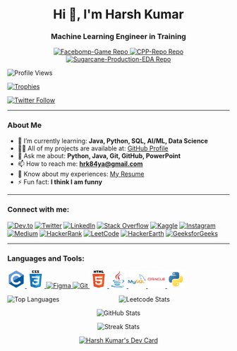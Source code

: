 <h1 align="center">Hi 👋, I'm Harsh Kumar</h1>
<h3 align="center">Machine Learning Engineer in Training</h3>

<div align="center">
    <a href="https://github.com/Hrk84ya/Facebomp-Game">
        <img src="https://github-readme-stats.vercel.app/api/pin/?username=Hrk84ya&repo=Facebomp-Game" alt="Facebomp-Game Repo" />
    </a>
    <a href="https://github.com/Hrk84ya/CPP-Repo">
        <img src="https://github-readme-stats.vercel.app/api/pin/?username=Hrk84ya&repo=CPP-Repo" alt="CPP-Repo Repo" />
    </a>
    <a href="https://github.com/Hrk84ya/Sugarcane-Production-EDA">
        <img src="https://github-readme-stats.vercel.app/api/pin/?username=Hrk84ya&repo=Sugarcane-Production-EDA" alt="Sugarcane-Production-EDA Repo" />
    </a>
    
</div>

<p align="left">
    <img src="https://komarev.com/ghpvc/?username=hrk84ya&label=Profile%20views&color=0e75b6&style=flat" alt="Profile Views" />
</p>

<div align="left">
    <a href="https://github.com/ryo-ma/github-profile-trophy">
        <img src="https://github-profile-trophy.vercel.app/?username=hrk84ya" alt="Trophies" />
    </a>
</div>

<p align="left">
    <a href="https://twitter.com/hrk84ya" target="blank">
        <img src="https://img.shields.io/twitter/follow/hrk84ya?logo=twitter&style=for-the-badge" alt="Twitter Follow" />
    </a>
</p>

---

### About Me
- 🌱 I’m currently learning: **Java, Python, SQL, AI/ML, Data Science**
- 👨‍💻 All of my projects are available at: [GitHub Profile](https://github.com/Hrk84ya)
- 💬 Ask me about: **Python, Java, Git, GitHub, PowerPoint**
- 📫 How to reach me: **hrk84ya@gmail.com**
- 📄 Know about my experiences: [My Resume](https://drive.google.com/file/d/1MbstKyLel4u87xIJhxYucI5GycuyugMW/view?usp=sharing)
- ⚡ Fun fact: **I think I am funny**

---

<h3 align="left">Connect with me:</h3>
<p align="left">
    <a href="https://dev.to/hrk84ya" target="blank"><img align="center" src="https://raw.githubusercontent.com/rahuldkjain/github-profile-readme-generator/master/src/images/icons/Social/devto.svg" alt="Dev.to" height="30" width="40" /></a>
    <a href="https://twitter.com/hrk84ya" target="blank"><img align="center" src="https://raw.githubusercontent.com/rahuldkjain/github-profile-readme-generator/master/src/images/icons/Social/twitter.svg" alt="Twitter" height="30" width="40" /></a>
    <a href="https://linkedin.com/in/hrk84ya" target="blank"><img align="center" src="https://raw.githubusercontent.com/rahuldkjain/github-profile-readme-generator/master/src/images/icons/Social/linked-in-alt.svg" alt="LinkedIn" height="30" width="40" /></a>
    <a href="https://stackoverflow.com/users/19905995/harsh-kumar" target="blank"><img align="center" src="https://raw.githubusercontent.com/rahuldkjain/github-profile-readme-generator/master/src/images/icons/Social/stack-overflow.svg" alt="Stack Overflow" height="30" width="40" /></a>
    <a href="https://kaggle.com/hrk84ya" target="blank"><img align="center" src="https://raw.githubusercontent.com/rahuldkjain/github-profile-readme-generator/master/src/images/icons/Social/kaggle.svg" alt="Kaggle" height="30" width="40" /></a>
    <a href="https://instagram.com/hrk84ya" target="blank"><img align="center" src="https://raw.githubusercontent.com/rahuldkjain/github-profile-readme-generator/master/src/images/icons/Social/instagram.svg" alt="Instagram" height="30" width="40" /></a>
    <a href="https://medium.com/@hrk84ya" target="blank"><img align="center" src="https://raw.githubusercontent.com/rahuldkjain/github-profile-readme-generator/master/src/images/icons/Social/medium.svg" alt="Medium" height="30" width="40" /></a>
    <a href="https://www.hackerrank.com/hrk84ya" target="blank"><img align="center" src="https://raw.githubusercontent.com/rahuldkjain/github-profile-readme-generator/master/src/images/icons/Social/hackerrank.svg" alt="HackerRank" height="30" width="40" /></a>
    <a href="https://www.leetcode.com/hrk84ya" target="blank"><img align="center" src="https://raw.githubusercontent.com/rahuldkjain/github-profile-readme-generator/master/src/images/icons/Social/leet-code.svg" alt="LeetCode" height="30" width="40" /></a>
    <a href="https://www.hackerearth.com/@hrk84ya" target="blank"><img align="center" src="https://raw.githubusercontent.com/rahuldkjain/github-profile-readme-generator/master/src/images/icons/Social/hackerearth.svg" alt="HackerEarth" height="30" width="40" /></a>
    <a href="https://auth.geeksforgeeks.org/user/hrk84ya/profile" target="blank"><img align="center" src="https://raw.githubusercontent.com/rahuldkjain/github-profile-readme-generator/master/src/images/icons/Social/geeks-for-geeks.svg" alt="GeeksforGeeks" height="30" width="40" /></a>
</p>

---

<h3 align="left">Languages and Tools:</h3>
<p align="left">
    <a href="https://www.cprogramming.com/" target="_blank" rel="noreferrer">
        <img src="https://raw.githubusercontent.com/devicons/devicon/master/icons/c/c-original.svg" alt="C" width="40" height="40"/>
    </a>
    <a href="https://www.w3schools.com/css/" target="_blank" rel="noreferrer">
        <img src="https://raw.githubusercontent.com/devicons/devicon/master/icons/css3/css3-original-wordmark.svg" alt="CSS3" width="40" height="40"/>
    </a>
    <a href="https://www.figma.com/" target="_blank" rel="noreferrer">
        <img src="https://www.vectorlogo.zone/logos/figma/figma-icon.svg" alt="Figma" width="40" height="40"/>
    </a>
    <a href="https://git-scm.com/" target="_blank" rel="noreferrer">
        <img src="https://www.vectorlogo.zone/logos/git-scm/git-scm-icon.svg" alt="Git" width="40" height="40"/>
    </a>
    <a href="https://www.w3.org/html/" target="_blank" rel="noreferrer">
        <img src="https://raw.githubusercontent.com/devicons/devicon/master/icons/html5/html5-original-wordmark.svg" alt="HTML5" width="40" height="40"/>
    </a>
    <a href="https://www.java.com" target="_blank" rel="noreferrer">
        <img src="https://raw.githubusercontent.com/devicons/devicon/master/icons/java/java-original.svg" alt="Java" width="40" height="40"/>
    </a>
    <a href="https://www.mysql.com/" target="_blank" rel="noreferrer">
        <img src="https://raw.githubusercontent.com/devicons/devicon/master/icons/mysql/mysql-original-wordmark.svg" alt="MySQL" width="40" height="40"/>
    </a>
    <a href="https://www.oracle.com/" target="_blank" rel="noreferrer">
        <img src="https://raw.githubusercontent.com/devicons/devicon/master/icons/oracle/oracle-original.svg" alt="Oracle" width="40" height="40"/>
    </a>
    <a href="https://www.python.org" target="_blank" rel="noreferrer">
        <img src="https://raw.githubusercontent.com/devicons/devicon/master/icons/python/python-original.svg" alt="Python" width="40" height="40"/>
    </a>
</p>

<div align="center">
    <img align="left" src="https://github-readme-stats.vercel.app/api/top-langs?username=hrk84ya&show_icons=true&locale=en&layout=compact" alt="Top Languages" />
    <img src="https://leetcard.jacoblin.cool/Hrk84ya?border=1&radius=20&theme=dark#gh-light-mode-only" alt="Leetcode Stats" />
</div>

<p align="center">
    <img src="https://github-readme-stats.vercel.app/api?username=hrk84ya&show_icons=true&locale=en" alt="GitHub Stats" />
</p>

<p align="center">
    <img src="https://github-readme-streak-stats.herokuapp.com/?user=hrk84ya&" alt="Streak Stats" />
</p>

<div align="center">
    <a href="https://app.daily.dev/hrk84ya">
        <img src="https://api.daily.dev/devcards/v2/InW089eIcVnLI5NtYB0rB.png?type=default&r=8my" width="356" alt="Harsh Kumar's Dev Card"/>
    </a>
</div>
